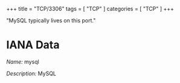 +++
title = "TCP/3306"
tags = [ "TCP" ]
categories = [ "TCP" ]
+++

"MySQL typically lives on this port." 

# IANA Data

_Name:_ mysql

_Description:_ MySQL

